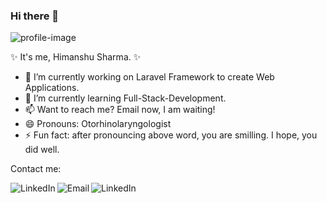 ### Hi there 👋

![profile-image](https://media3.giphy.com/media/RbDKaczqWovIugyJmW/giphy.gif?cid=ecf05e4722cs121u7xc8l5p6awyk0ihnvud8em9zvmdtlzfw&amp;rid=giphy.gif)

 ✨ It's me, Himanshu Sharma. ✨ 
 
- 🔭 I’m currently working on Laravel Framework to create Web Applications. 
- 🌱 I’m currently learning Full-Stack-Development.
- 📫 Want to reach me? Email now, I am waiting!
- 😄 Pronouns: Otorhinolaryngologist
- ⚡ Fun fact: after pronouncing above word, you are smilling. I hope, you did well.

Contact me:

<a href="https://www.linkedin.com/in/himanshuthecoder/">
  <img align="left" alt="LinkedIn" src="https://img.icons8.com/bubbles/50/000000/linkedin.png"/>
</a>

<a href="mailto:himanshusharma2972@gmail.com">
  <img align="left" alt="Email" src="https://img.icons8.com/bubbles/50/000000/gmail.png"/>
</a>

<a href="https://www.instagram.com/himanshuthecoder/">
  <img align="left" alt="LinkedIn" src="https://img.icons8.com/bubbles/50/000000/instagram.png"/>
</a>

